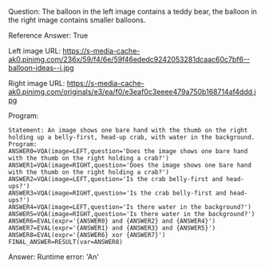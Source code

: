 Question: The balloon in the left image contains a teddy bear, the balloon in the right image contains smaller balloons.

Reference Answer: True

Left image URL: https://s-media-cache-ak0.pinimg.com/236x/59/f4/6e/59f46ededc9242053281dcaac60c7bf6--balloon-ideas--i.jpg

Right image URL: https://s-media-cache-ak0.pinimg.com/originals/e3/ea/f0/e3eaf0c3eeee479a750b168714af4ddd.jpg

Program:

```
Statement: An image shows one bare hand with the thumb on the right holding up a belly-first, head-up crab, with water in the background.
Program:
ANSWER0=VQA(image=LEFT,question='Does the image shows one bare hand with the thumb on the right holding a crab?')
ANSWER1=VQA(image=RIGHT,question='Does the image shows one bare hand with the thumb on the right holding a crab?')
ANSWER2=VQA(image=LEFT,question='Is the crab belly-first and head-ups?')
ANSWER3=VQA(image=RIGHT,question='Is the crab belly-first and head-ups?')
ANSWER4=VQA(image=LEFT,question='Is there water in the background?')
ANSWER5=VQA(image=RIGHT,question='Is there water in the background?')
ANSWER6=EVAL(expr='{ANSWER0} and {ANSWER2} and {ANSWER4}')
ANSWER7=EVAL(expr='{ANSWER1} and {ANSWER3} and {ANSWER5}')
ANSWER8=EVAL(expr='{ANSWER6} xor {ANSWER7}')
FINAL_ANSWER=RESULT(var=ANSWER8)
```
Answer: Runtime error: 'An'

